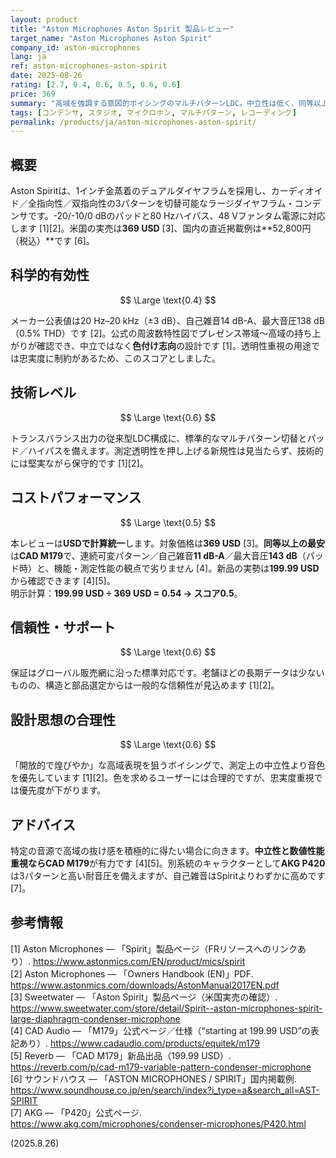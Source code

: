 ```yaml
---
layout: product
title: "Aston Microphones Aston Spirit 製品レビュー"
target_name: "Aston Microphones Aston Spirit"
company_id: aston-microphones
lang: ja
ref: aston-microphones-aston-spirit
date: 2025-08-26
rating: [2.7, 0.4, 0.6, 0.5, 0.6, 0.6]
price: 369
summary: "高域を強調する意図的ボイシングのマルチパターンLDC。中立性は低く、同等以上の測定性能を持つ低価格品が存在するためCPは伸びません。"
tags: [コンデンサ, スタジオ, マイクロホン, マルチパターン, レコーディング]
permalink: /products/ja/aston-microphones-aston-spirit/
---
```

## 概要

Aston Spiritは、1インチ金蒸着のデュアルダイヤフラムを採用し、カーディオイド／全指向性／双指向性の3パターンを切替可能なラージダイヤフラム・コンデンサです。-20/-10/0 dBのパッドと80 Hzハイパス、48 Vファンタム電源に対応します [1][2]。米国の実売は**369 USD** [3]、国内の直近掲載例は**52,800円（税込）**です [6]。

## 科学的有効性

$$ \Large \text{0.4} $$

メーカー公表値は20 Hz–20 kHz（±3 dB）、自己雑音14 dB-A、最大音圧138 dB（0.5% THD）です [2]。公式の周波数特性図でプレゼンス帯域〜高域の持ち上がりが確認でき、中立ではなく**色付け志向**の設計です [1]。透明性重視の用途では忠実度に制約があるため、このスコアとしました。

## 技術レベル

$$ \Large \text{0.6} $$

トランスバランス出力の従来型LDC構成に、標準的なマルチパターン切替とパッド／ハイパスを備えます。測定透明性を押し上げる新規性は見当たらず、技術的には堅実ながら保守的です [1][2]。

## コストパフォーマンス

$$ \Large \text{0.5} $$

本レビューは**USDで計算統一**します。対象価格は**369 USD** [3]。**同等以上の最安**は**CAD M179**で、連続可変パターン／自己雑音**11 dB-A**／最大音圧**143 dB**（パッド時）と、機能・測定性能の観点で劣りません [4]。新品の実勢は**199.99 USD**から確認できます [4][5]。  
明示計算：**199.99 USD ÷ 369 USD = 0.54 → スコア0.5**。

## 信頼性・サポート

$$ \Large \text{0.6} $$

保証はグローバル販売網に沿った標準対応です。老舗ほどの長期データは少ないものの、構造と部品選定からは一般的な信頼性が見込めます [1][2]。

## 設計思想の合理性

$$ \Large \text{0.6} $$

「開放的で煌びやか」な高域表現を狙うボイシングで、測定上の中立性より音色を優先しています [1][2]。色を求めるユーザーには合理的ですが、忠実度重視では優先度が下がります。

## アドバイス

特定の音源で高域の抜け感を積極的に得たい場合に向きます。**中立性と数値性能重視ならCAD M179**が有力です [4][5]。別系統のキャラクターとして**AKG P420**は3パターンと高い耐音圧を備えますが、自己雑音はSpiritよりわずかに高めです [7]。

## 参考情報

[1] Aston Microphones — 「Spirit」製品ページ（FRリソースへのリンクあり）. https://www.astonmics.com/EN/product/mics/spirit  
[2] Aston Microphones — 「Owners Handbook (EN)」PDF. https://www.astonmics.com/downloads/AstonManual2017EN.pdf  
[3] Sweetwater — 「Aston Spirit」製品ページ（米国実売の確認）. https://www.sweetwater.com/store/detail/Spirit--aston-microphones-spirit-large-diaphragm-condenser-microphone  
[4] CAD Audio — 「M179」公式ページ／仕様（“starting at 199.99 USD”の表記あり）. https://www.cadaudio.com/products/equitek/m179  
[5] Reverb — 「CAD M179」新品出品（199.99 USD）. https://reverb.com/p/cad-m179-variable-pattern-condenser-microphone  
[6] サウンドハウス — 「ASTON MICROPHONES / SPIRIT」国内掲載例. https://www.soundhouse.co.jp/en/search/index?i_type=a&search_all=AST-SPIRIT  
[7] AKG — 「P420」公式ページ. https://www.akg.com/microphones/condenser-microphones/P420.html

(2025.8.26)

